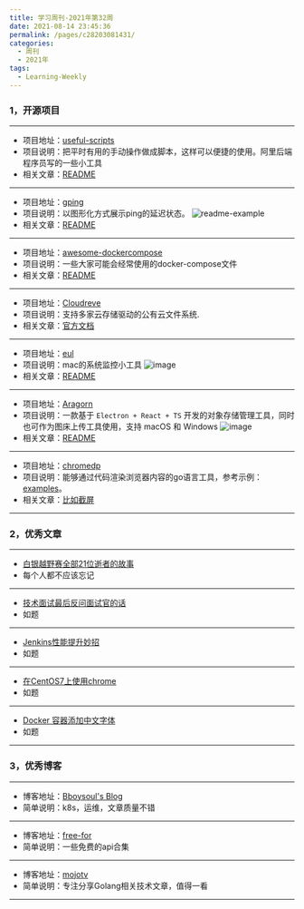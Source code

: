 ```yaml
---
title: 学习周刊-2021年第32周
date: 2021-08-14 23:45:36
permalink: /pages/c28203081431/
categories:
  - 周刊
  - 2021年
tags:
  - Learning-Weekly
---
```



### **1，开源项目**

------

- 项目地址：[useful-scripts](https://github.com/oldratlee/useful-scripts)
- 项目说明：把平时有用的手动操作做成脚本，这样可以便捷的使用。阿里后端程序员写的一些小工具
- 相关文章：[README](https://github.com/oldratlee/useful-scripts/blob/dev-2.x/README.md)

---

- 项目地址：[gping](https://github.com/orf/gping)
- 项目说明：以图形化方式展示ping的延迟状态。
![readme-example](http://t.eryajf.net/imgs/2021/09/8901cef9e077269d.gif)
- 相关文章：[README](https://github.com/orf/gping/blob/master/readme.md)

---

- 项目地址：[awesome-dockercompose](https://github.com/bboysoulcn/awesome-dockercompose)
- 项目说明：一些大家可能会经常使用的docker-compose文件
- 相关文章：[README](https://github.com/bboysoulcn/awesome-dockercompose/blob/master/README.md)

---

- 项目地址：[Cloudreve](https://github.com/cloudreve/Cloudreve)
- 项目说明：支持多家云存储驱动的公有云文件系统.
- 相关文章：[官方文档](https://docs.cloudreve.org/)

---

- 项目地址：[eul](https://github.com/gao-sun/eul)
- 项目说明：mac的系统监控小工具
  ![image](http://t.eryajf.net/imgs/2021/09/b90f43d7f3ab4256.jpg)
- 相关文章：[README](https://github.com/gao-sun/eul/blob/master/README.md)

---

- 项目地址：[Aragorn](https://github.com/njzydark/Aragorn)
- 项目说明：一款基于 `Electron + React + TS` 开发的对象存储管理工具，同时也可作为图床上传工具使用，支持 macOS 和 Windows
  ![image](http://t.eryajf.net/imgs/2021/09/11b32b29528f0d20.jpg)
- 相关文章：[README](https://github.com/njzydark/Aragorn/blob/master/README.md)

---

- 项目地址：[chromedp](https://github.com/chromedp/chromedp)
- 项目说明：能够通过代码渲染浏览器内容的go语言工具，参考示例：[examples](https://github.com/chromedp/examples)。
- 相关文章：[比如截屏](https://github.com/chromedp/examples/tree/master/screenshot)

------

### **2，优秀文章**

------

-   [白银越野赛全部21位逝者的故事](https://github.com/yihong0618/running_page/issues/135)
- 每个人都不应该忘记

----

-  [技术面试最后反问面试官的话](https://github.com/yifeikong/reverse-interview-zh?utm_campaign=explore-email&utm_medium=email&utm_source=newsletter&utm_term=daily)
- 如题

---

- [Jenkins性能提升妙招](http://ijyun.github.io/2016/09/06/jenkins-performance-hints.html)
- 如题

---

-  [在CentOS7上使用chrome](https://www.jianshu.com/p/b5f3025b5cdd)
-  如题

---

-  [Docker 容器添加中文字体](https://blog.csdn.net/jiaobuchong/article/details/108891406)
-  如题

------

### **3，优秀博客**

------

- 博客地址：[Bboysoul's Blog](https://www.bboy.app/)
- 简单说明：k8s，运维，文章质量不错

----

- 博客地址：[free-for](https://free-for.dev/)
- 简单说明：一些免费的api合集

---

- 博客地址：[mojotv](https://mojotv.cn/)
- 简单说明：专注分享Golang相关技术文章，值得一看

------